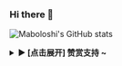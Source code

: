 ### Hi there 👋

<!--
**maboloshi/maboloshi** is a ✨ _special_ ✨ repository because its `README.md` (this file) appears on your GitHub profile.

Here are some ideas to get you started:

- 🔭 I’m currently working on ...
- 🌱 I’m currently learning ...
- 👯 I’m looking to collaborate on ...
- 🤔 I’m looking for help with ...
- 💬 Ask me about ...
- 📫 How to reach me: ...
- 😄 Pronouns: ...
- ⚡ Fun fact: ...
-->
![Maboloshi's GitHub stats](https://github-readme-stats.vercel.app/api?username=maboloshi&locale=cn&show_icons=true&bg_color=30,e96443,904e95&title_color=fff&text_color=fff&icon_color=fff)

<details><summary><strong>▶ [点击展开] 赞赏支持 ~</strong></summary>

<!-- <img src="https://cdn.jsdelivr.net/gh/maboloshi/maboloshi/img/weixin.jpg" alt="微信赞赏" width="30%">  <img src="https://cdn.jsdelivr.net/gh/maboloshi/maboloshi/img/alipay.jpg" alt="支付宝赞赏" width="30%"> -->

|                                        微信赞赏                                        |                                       支付宝赞赏                                       |
| :--------------------------------------------------------------------------------: | :--------------------------------------------------------------------------------: |
| <img src="https://cdn.jsdelivr.net/gh/maboloshi/maboloshi/img/wechat.png?raw=true" alt="WeChat QRcode" width=300> <br><small>☕喝点咖啡继续干☕</small> | <img src="https://cdn.jsdelivr.net/gh/maboloshi/maboloshi/img/alipay-1.jpg?raw=true" alt="AliPay QRcode" width=300> <br><small>🌶️来包辣条吧~🍪</small> |
  
</details>
